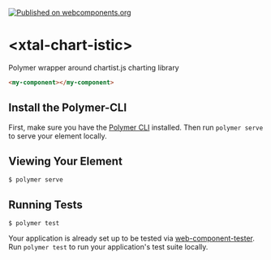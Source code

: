 [![Published on webcomponents.org](https://img.shields.io/badge/webcomponents.org-published-blue.svg)](https://www.webcomponents.org/element/bahrus/xtal-chart-istic)

# \<xtal-chart-istic\>

Polymer wrapper around chartist.js charting library

<!--
```
<custom-element-demo>
  <template>
    <link rel="import" href="../xtal-chart-istic.html">
          <dom-module id="my-component">
            <template>
              <xtal-chart-istic draw line-chart-data-with-options="[[example1]]"></xtal-chart-istic>
              <xtal-chart-istic draw pie-chart-data-with-options="[[example2]]"></xtal-chart-istic>
            </template>
          </dom-module>
          <script>
            class MyComponent extends Polymer.Element{
              static get is(){return 'my-component';}
              connectedCallback(){
                super.connectedCallback();
                this.example1 = {
                  data:{
                    labels: ['Mon', 'Tue', 'Wed', 'Thu', 'Fri'],
                    series: [
                        [5, 2, 4, 2, 0]
                    ]
                  },
                  options:{
                    width: '600px',
                    height: '300px',
                  }    
                }
                this.example2 = {
                  data:{
                    series: [20, 10, 30, 40]
                  },
                  options:{
                      donut: true,
                      donutWidth: 20,
                      startAngle: 270,
                      total: 200
                  }
                }
              }
            }
            customElements.define(MyComponent.is, MyComponent);
  </template>
  <my-component></my-component>
</custom-element-demo>
```
-->
```html
<my-component></my-component>
```


## Install the Polymer-CLI

First, make sure you have the [Polymer CLI](https://www.npmjs.com/package/polymer-cli) installed. Then run `polymer serve` to serve your element locally.

## Viewing Your Element

```
$ polymer serve
```

## Running Tests

```
$ polymer test
```

Your application is already set up to be tested via [web-component-tester](https://github.com/Polymer/web-component-tester). Run `polymer test` to run your application's test suite locally.
